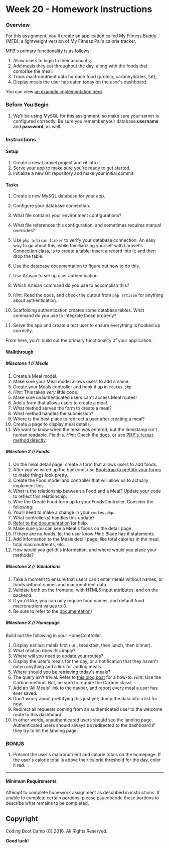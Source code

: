# Week 20 - Homework Instructions

### Overview

For this assignment, you'll create an application called My Fitness Buddy (MFB), a lightweight version of My Fitness Pal's calorie tracker.

MFB's primary functionality is as follows:

1. Allow users to login to their accounts;
2. Add meals they eat throughout the day, along with the foods that comprise the meal;
3. Track mactronutrient data for each food (protein, carbohydrates, fat);
4. Display meals the user has eaten today on the user's dashboard.

You can view [an example implementation here](https://boiling-castle-97643.herokuapp.com/).

### Before You Begin

1. We'll be using MySQL for this assignment, so make sure your server is configured correctly. Be sure you remember your database **username** and **password**, as well.

### Instructions

#### Setup

1. Create a new Laravel project and `cd` into it. 
2. Serve your app to make sure you're ready to get started.
3. Initialize a new Git repository and make your initial commit.

#### Tasks

1. Create a new MySQL database for your app.
2. Configure your database connection.
3. What file contains your environment configurations?
4. What file references this configuration, and sometimes requires manual overrides?
5. Use `php artisan tinker` to verify your database connection. An easy way to go about this, while familiarizing yourself with Laravel's [Connection class](https://laravel.com/api/5.0/Illuminate/Database/Connection.html), is to create a table; insert a record into it; and then drop the table.
6. Use the [database documentation](https://laravel.com/docs/5.0/database#configuration)  to figure out how to do this.

7. Use Artisan to set up user authentication. 
8. Which Artisan command do you use to accomplish this?
9. _Hint_: Read the docs, and check the output from `php artisan` for anything about authentication.
10. Scaffolding authentication creates some database tables. What command do you use to integrate these properly?
11. Serve the app and create a test user to ensure everything is hooked up correctly.

From here, you'll build out the primary functionality of your application.

#### Walkthrough

##### **Milestone 1** // Meals

1. Create a Meal model.
2. Make sure your Meal model allows users to add a name.
3. Create your Meals controller and hook it up in `routes.php`
4. _Hint_: This takes _very_ little code.
5. Make sure unauthenticated users can't access Meal routes!
6. Add a form that allows users to create a meal.
7. What method serves the form to create a meal?
8. What method handles the submission?
9. Where is the best place to redirect a user after creating a meal?
10. Create a page to display meal details.
11. We want to know when the meal was entered, but the timestamp isn't human
    readable. Fix this. _Hint_: Check the [docs](http://carbon.nesbot.com/docs/), or use [PHP's `format` method directly](http://php.net/manual/en/function.date.php).

##### **Milestone 2** // Foods

1. On the meal detail page, create a form that allows users to add foods.
2. After you've wired up the backend, use [Bootstrap to prettify your forms](http://v4-alpha.getbootstrap.com/components/forms/#form-layouts) to make things look pretty.
3. Create the Food model and controller that will allow us to actually implement this.
4. What is the relationship between a Food and a Meal? Update your code to reflect this relationship.
5. Wire the Create Food form up to your FoodsController. Consider the following:
6. You'll need to make a change in your `routes.php`.
7. What controller(s) handles this update?
8. [Refer to the documentation](https://laravel.com/docs/5.1/controllers#restful-nested-resources) for help.
9. Make sure you can see a Meal's foods on the detail page.
10. If there are no foods, let the user know _Hint_: Blade has if statements.
11. Add information to the Meals detail page, like total calories in the meal, total macronutrients, etc.
12. How would you get this information, and where would you place your methods?

##### **Milestone 3** // Validations

1. Take a moment to ensure that users can't enter meals without names, or
   foods without names and macronutrient data.
2. Validate both on the frontend, with HTML5 input attributes, and on the backend.
3. If you'd like, you can only require food names, and default food macronutrient values to 0.
4. Be sure to refer to the [documentation](https://laravel.com/docs/5.2/validation)!

##### **Milestone 3** // Homepage

Build out the following in your HomeController.

1. Display earliest meals first (i.e., breakfast, then lunch, then dinner).
2. What relation does this imply?
3. Where will you need to update your routes?
4. Display the user's meals for the day, or a notification that they haven't eaten anything and a link for adding meals.
5. Where should you be retrieving today's meals?
6. The query isn't trivial. Refer to [this blog post](http://laraveldaily.com/eloquent-date-filtering-wheredate-and-other-methods/) for a how-to. _Hint_: Use the Carbon method. But, be sure to require the Carbon class!
7. Add an 'All Meals' link to the navbar, and report every meal a user has ever saved.
8. Don't worry about prettifying this just yet; dump the data into a list for now.
9. Redirect all requests coming from an authenticated user to the welcome route to this dashboard. 
10. In other words, unauthenticated users should see the landing page. Authenticated users should always be redirected to the dashboard if they try to hit the landing page.

### BONUS

1. Present the user's macronutrient and calorie totals on the homepage. If the user's calorie total is above their calorie threshold for the day, color it red.

- - -

#### Minimum Requirements

Attempt to complete homework assignment as described in instructions. If unable to complete certain portions, please psuedocode these portions to describe what remains to be completed.

## Copyright

Coding Boot Camp (C) 2016. All Rights Reserved.

**Good luck!**

